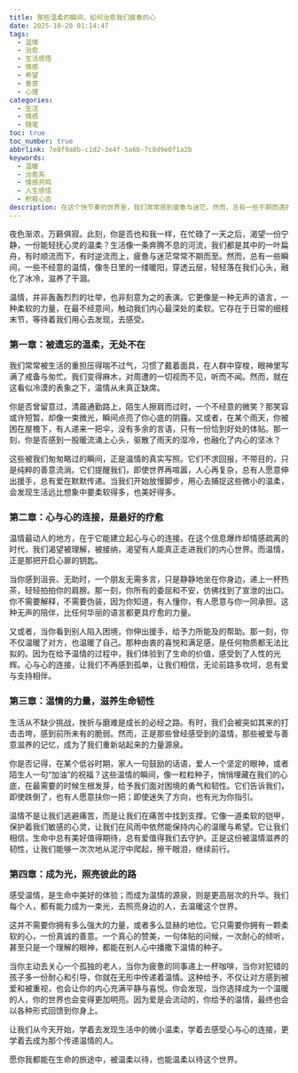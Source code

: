 ```yaml
---
title: 那些温柔的瞬间，如何治愈我们疲惫的心
date: 2025-10-20 01:14:47
tags:
  - 温情
  - 治愈
  - 生活感悟
  - 情感
  - 希望
  - 善意
  - 心理
categories:
  - 生活
  - 情感
  - 随笔
toc: true
toc_number: true
abbrlink: 7e8f9a0b-c1d2-3e4f-5a6b-7c8d9e0f1a2b
keywords:
  - 温暖
  - 治愈系
  - 情感共鸣
  - 人生感悟
  - 积极心态
description: 在这个快节奏的世界里，我们常常感到疲惫与迷茫。然而，总有一些不期而遇的温情瞬间，像冬日暖阳，轻抚我们内心的褶皱，给予我们前行的力量。这篇文章，将带你一同感受那些被忽略的微光，探寻心灵深处的共鸣，并学会成为温暖的源泉，让爱与善意在生命中流淌。
---
```


夜色渐浓，万籁俱寂。此刻，你是否也和我一样，在忙碌了一天之后，渴望一份宁静，一份能轻抚心灵的温柔？生活像一条奔腾不息的河流，我们都是其中的一叶扁舟，有时顺流而下，有时逆流而上，疲惫与迷茫常常不期而至。然而，总有一些瞬间，一些不经意的温情，像冬日里的一缕暖阳，穿透云层，轻轻落在我们心头，融化了冰冷，滋养了干涸。

温情，并非轰轰烈烈的壮举，也非刻意为之的表演。它更像是一种无声的语言，一种柔软的力量，在最不经意间，触动我们内心最深处的柔软。它存在于日常的细枝末节，等待着我们用心去发现，去感受。

### 第一章：被遗忘的温柔，无处不在

我们常常被生活的重担压得喘不过气，习惯了戴着面具，在人群中穿梭，眼神里写满了戒备与匆忙。我们变得麻木，对周遭的一切视而不见，听而不闻。然而，就在这看似冷漠的表象之下，温情从未真正缺席。

你是否曾留意过，清晨通勤路上，陌生人擦肩而过时，一个不经意的微笑？那笑容或许短暂，却像一束微光，瞬间点亮了你心底的阴霾。又或者，在某个雨天，你被困在屋檐下，有人递来一把伞，没有多余的言语，只有一份恰到好处的体贴。那一刻，你是否感到一股暖流涌上心头，驱散了雨天的湿冷，也融化了内心的坚冰？

这些被我们匆匆略过的瞬间，正是温情的真实写照。它们不求回报，不带目的，只是纯粹的善意流淌。它们提醒我们，即使世界再喧嚣，人心再复杂，总有人愿意伸出援手，总有爱在默默传递。当我们开始放慢脚步，用心去捕捉这些微小的温柔，会发现生活远比想象中要柔软得多，也美好得多。

### 第二章：心与心的连接，是最好的疗愈

温情最动人的地方，在于它能建立起心与心的连接。在这个信息爆炸却情感疏离的时代，我们渴望被理解，被接纳，渴望有人能真正走进我们的内心世界。而温情，正是那把开启心扉的钥匙。

当你感到沮丧、无助时，一个朋友无需多言，只是静静地坐在你身边，递上一杯热茶，轻轻拍拍你的肩膀。那一刻，你所有的委屈和不安，仿佛找到了宣泄的出口。你不需要解释，不需要伪装，因为你知道，有人懂你，有人愿意与你一同承担。这种无声的陪伴，比任何华丽的语言都更具疗愈的力量。

又或者，当你看到别人陷入困境，你伸出援手，给予力所能及的帮助。那一刻，你不仅温暖了对方，也温暖了自己。那种由衷的喜悦和满足感，是任何物质都无法比拟的。因为在给予温情的过程中，我们体验到了生命的价值，感受到了人性的光辉。心与心的连接，让我们不再感到孤单，让我们相信，无论前路多坎坷，总有爱与支持相伴。

### 第三章：温情的力量，滋养生命韧性

生活从不缺少挑战，挫折与磨难是成长的必经之路。有时，我们会被突如其来的打击击垮，感到前所未有的脆弱。然而，正是那些曾经感受到的温情，那些被爱与善意滋养的记忆，成为了我们重新站起来的力量源泉。

你是否记得，在某个低谷时期，家人一句鼓励的话语，爱人一个坚定的眼神，或者陌生人一句“加油”的祝福？这些温情的瞬间，像一粒粒种子，悄悄埋藏在我们的心底，在最需要的时候生根发芽，给予我们面对困境的勇气和韧性。它们告诉我们，即使跌倒了，也有人愿意扶你一把；即使迷失了方向，也有光为你指引。

温情不是让我们逃避痛苦，而是让我们在痛苦中找到支撑。它像一道柔软的铠甲，保护着我们敏感的心灵，让我们在风雨中依然能保持内心的温暖与希望。它让我们相信，生命中总有美好值得期待，总有爱值得我们去守护。正是这份被温情滋养的韧性，让我们能够一次次地从泥泞中爬起，擦干眼泪，继续前行。

### 第四章：成为光，照亮彼此的路

感受温情，是生命中美好的体验；而成为温情的源泉，则是更高层次的升华。我们每个人，都有能力成为一束光，去照亮身边的人，去温暖这个世界。

这并不需要你拥有多么强大的力量，或者多么显赫的地位。它只需要你拥有一颗柔软的心，一份真诚的善意。一个真心的赞美，一句体贴的问候，一次耐心的倾听，甚至只是一个理解的眼神，都能在别人心中播撒下温情的种子。

当你主动去关心一个孤独的老人，当你为疲惫的同事递上一杯咖啡，当你对犯错的孩子多一份耐心和引导，你就在无形中传递着温情。这种给予，不仅让对方感到被爱和被重视，也会让你的内心充满平静与喜悦。你会发现，当你选择成为一个温暖的人，你的世界也会变得更加明亮。因为爱是会流动的，你给予的温情，最终也会以各种形式回馈到你身上。

让我们从今天开始，学着去发现生活中的微小温柔，学着去感受心与心的连接，更学着去成为那个传递温情的人。

愿你我都能在生命的旅途中，被温柔以待，也能温柔以待这个世界。